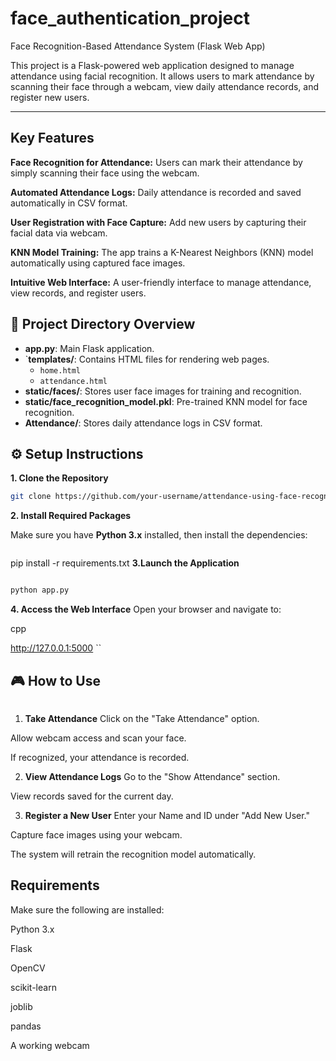 # face_authentication_project
Face Recognition-Based Attendance System (Flask Web App)


This project is a Flask-powered web application designed to manage attendance using facial recognition. It allows users to mark attendance by scanning their face through a webcam, view daily attendance records, and register new users.


---

## Key Features
**Face Recognition for Attendance:**
Users can mark their attendance by simply scanning their face using the webcam.

**Automated Attendance Logs:**
Daily attendance is recorded and saved automatically in CSV format.

**User Registration with Face Capture:**
Add new users by capturing their facial data via webcam.

**KNN Model Training:**
The app trains a K-Nearest Neighbors (KNN) model automatically using captured face images.

**Intuitive Web Interface:**
A user-friendly interface to manage attendance, view records, and register users.

## 📁 Project Directory Overview

- **app.py**: Main Flask application.
- `**templates/**: Contains HTML files for rendering web pages.
  - `home.html`
  - `attendance.html`
- **static/faces/**: Stores user face images for training and recognition.
- **static/face_recognition_model.pkl**: Pre-trained KNN model for face recognition.
- **Attendance/**: Stores daily attendance logs in CSV format.
  
## ⚙️ Setup Instructions
**1. Clone the  Repository**
   
```bash
git clone https://github.com/your-username/attendance-using-face-recognition.git
```

**2. Install Required Packages**

Make sure you have **Python 3.x** installed, then install the dependencies:

```bash
```
pip install -r requirements.txt
**3.Launch the Application**
```bash

python app.py
```
**4. Access the Web Interface**
Open your browser and navigate to:

cpp

http://127.0.0.1:5000
``
## 🎮 How to Use
```
```
1. **Take Attendance**
Click on the "Take Attendance" option.

Allow webcam access and scan your face.

If recognized, your attendance is recorded.

2. **View Attendance Logs**
Go to the "Show Attendance" section.

View records saved for the current day.

3. **Register a New User**
Enter your Name and ID under "Add New User."

Capture face images using your webcam.

The system will retrain the recognition model automatically.

 ## Requirements
Make sure the following are installed:

Python 3.x

Flask

OpenCV

scikit-learn

joblib

pandas

A working webcam


